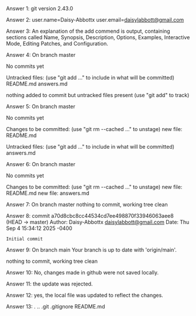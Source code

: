 Answer 1: git version 2.43.0

Answer 2: user.name=Daisy-Abbottx
          user.email=daisylabbott@gmail.com
          
Answer 3: An explanation of the add commend is output, containing sections called Name, Synopsis, Description, Options, Examples, Interactive Mode, Editing Patches, and Configuration.

Answer 4: On branch master

No commits yet

Untracked files:
  (use "git add <file>..." to include in what will be committed)
	README.md
	answers.md

nothing added to commit but untracked files present (use "git add" to track)

Answer 5: On branch master

No commits yet

Changes to be committed:
  (use "git rm --cached <file>..." to unstage)
	new file:   README.md

Untracked files:
  (use "git add <file>..." to include in what will be committed)
	answers.md
	
Answer 6: On branch master

No commits yet

Changes to be committed:
  (use "git rm --cached <file>..." to unstage)
	new file:   README.md
	new file:   answers.md
	
Answer 7: On branch master
nothing to commit, working tree clean

Answer 8: commit a70d8cbc8cc44534cd7ee498870f33946063aee8 (HEAD -> master)
Author: Daisy-Abbottx <daisylabbott@gmail.com>
Date:   Thu Sep 4 15:34:12 2025 -0400

    Initial commit

Answer 9: On branch main
Your branch is up to date with 'origin/main'.

nothing to commit, working tree clean

Answer 10: No, changes made in github were not saved locally.

Answer 11: the update was rejected.

Answer 12: yes, the local file was updated to reflect the changes.

Answer 13: .  ..  .git  .gitignore  README.md


